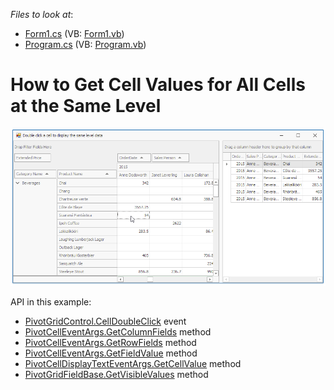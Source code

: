 <!-- default file list -->
*Files to look at*:

* [Form1.cs](./CS/WindowsFormsApplication1/Form1.cs) (VB: [Form1.vb](./VB/WindowsFormsApplication1/Form1.vb))
* [Program.cs](./CS/WindowsFormsApplication1/Program.cs) (VB: [Program.vb](./VB/WindowsFormsApplication1/Program.vb))
<!-- default file list end -->
# How to Get Cell Values for All Cells at the Same Level


![screenshot](https://github.com/DevExpress-Examples/get-values-from-all-cells-that-are-shown-at-the-same-level-as-a-clicked-cell-e4108/blob/13.1.4%2B/images/screenshot.png)

API in this example:

* [PivotGridControl.CellDoubleClick](https://docs.devexpress.com/WindowsForms/DevExpress.XtraPivotGrid.PivotGridControl.CellDoubleClick) event
* [PivotCellEventArgs.GetColumnFields](https://docs.devexpress.com/CoreLibraries/DevExpress.XtraPivotGrid.PivotCellEventArgsBase-3.GetColumnFields) method
* [PivotCellEventArgs.GetRowFields](https://docs.devexpress.com/CoreLibraries/DevExpress.XtraPivotGrid.PivotCellEventArgsBase-3.GetRowFields) method
* [PivotCellEventArgs.GetFieldValue](https://docs.devexpress.com/CoreLibraries/DevExpress.XtraPivotGrid.PivotCellEventArgsBase-3.GetFieldValue(-0)) method
* [PivotCellDisplayTextEventArgs.GetCellValue](https://docs.devexpress.com/WPF/DevExpress.Xpf.PivotGrid.PivotCellBaseEventArgs.GetCellValue(System.Object---System.Object---DevExpress.Xpf.PivotGrid.PivotGridField)) method
* [PivotGridFieldBase.GetVisibleValues](https://docs.devexpress.com/CoreLibraries/DevExpress.XtraPivotGrid.PivotGridFieldBase.GetVisibleValues) method
